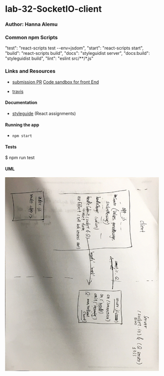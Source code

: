 # lab-32-SocketIO-client



### Author: Hanna Alemu

### Common npm Scripts
 "test": "react-scripts test --env=jsdom",
    "start": "react-scripts start",
    "build": "react-scripts build",
    "docs": "styleguidist server",
    "docs:build": "styleguidist build",
    "lint": "eslint src/**/*.js"


### Links and Resources
* [submission PR](http://xyz.com)
[Code sandbox for front End](https://codesandbox.io/s/class-32-client-solution-8socl)

* [travis]()

#### Documentation

* [styleguide](http://xyz.com) (React assignments)

#### Running the app
* `npm start`
  
#### Tests
$ npm run test

#### UML
![Image](./IMG_0135.jpg)
